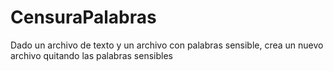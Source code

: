 # CensuraPalabras
Dado un archivo de texto y un archivo con palabras sensible, crea un nuevo archivo quitando las palabras sensibles
